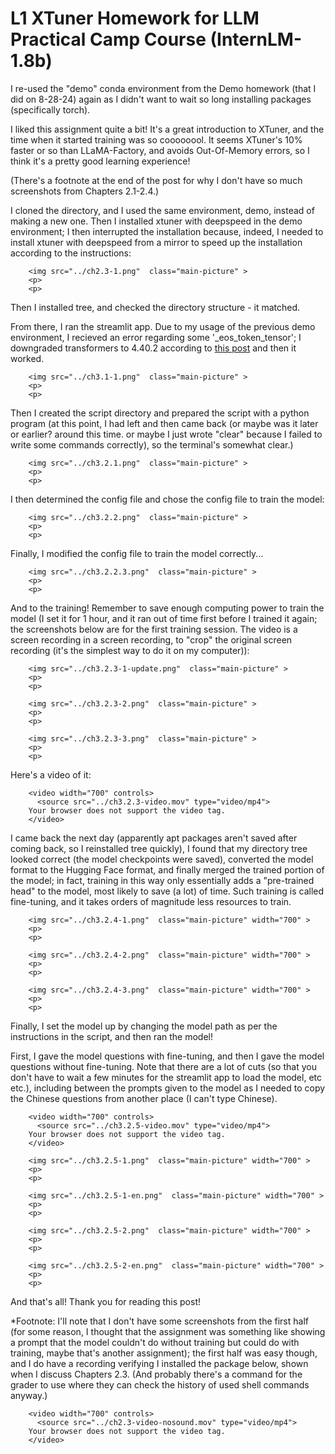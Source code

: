 # L1 XTuner Homework for LLM Practical Camp Course (InternLM-1.8b)

I re-used the "demo" conda environment from the Demo homework (that I did on 8-28-24) again as I didn't want to wait so long installing packages (specifically torch).

I liked this assignment quite a bit! It's a great introduction to XTuner, and the time when it started training was so coooooool. It seems XTuner's 10% faster or so than LLaMA-Factory, and avoids Out-Of-Memory errors, so I think it's a pretty good learning experience! 

(There's a footnote at the end of the post for why I don't have so much screenshots from Chapters 2.1-2.4.)

I cloned the directory, and I used the same environment, demo, instead of making a new one. Then I installed xtuner with deepspeed in the demo environment; I then interrupted the installation because, indeed, I needed to install xtuner with deepspeed from a mirror to speed up the installation according to the instructions:

~~~
    <img src="../ch2.3-1.png"  class="main-picture" >
    <p>
    <p>
~~~

Then I installed tree, and checked the directory structure - it matched.

From there, I ran the streamlit app. Due to my usage of the previous demo environment, I recieved an error regarding some '_eos_token_tensor'; I downgraded transformers to 4.40.2 according to [this post](https://github.com/THUDM/ChatGLM3/issues/1299) and then it worked.


~~~
    <img src="../ch3.1-1.png"  class="main-picture" >
    <p>
    <p>
~~~

Then I created the script directory and prepared the script with a python program (at this point, I had left and then came back (or maybe was it later or earlier? around this time. or maybe I just wrote "clear" because I failed to write some commands correctly), so the terminal's somewhat clear.)

~~~
    <img src="../ch3.2.1.png"  class="main-picture" >
    <p>
    <p>
~~~

I then determined the config file and chose the config file to train the model:

~~~
    <img src="../ch3.2.2.png"  class="main-picture" >
    <p>
    <p>
~~~

Finally, I modified the config file to train the model correctly...

~~~
    <img src="../ch3.2.2.3.png"  class="main-picture" >
    <p>
    <p>
~~~

And to the training! Remember to save enough computing power to train the model (I set it for 1 hour, and it ran out of time first before I trained it again; the screenshots below are for the first training session. The video is a screen recording in a screen recording, to "crop" the original screen recording (it's the simplest way to do it on my computer)):

~~~
    <img src="../ch3.2.3-1-update.png"  class="main-picture" >
    <p>
    <p>
~~~

~~~
    <img src="../ch3.2.3-2.png"  class="main-picture" >
    <p>
    <p>
~~~

~~~
    <img src="../ch3.2.3-3.png"  class="main-picture" >
    <p>
    <p>
~~~

Here's a video of it:

~~~
    <video width="700" controls>
      <source src="../ch3.2.3-video.mov" type="video/mp4">
    Your browser does not support the video tag.
    </video>
~~~

I came back the next day (apparently apt packages aren't saved after coming back, so I reinstalled tree quickly), I found that my directory tree looked correct (the model checkpoints were saved), converted the model format to the Hugging Face format, and finally merged the trained portion of the model; in fact, training in this way only essentially adds a "pre-trained head" to the model, most likely to save (a lot) of time. Such training is called fine-tuning, and it takes orders of magnitude less resources to train.

~~~
    <img src="../ch3.2.4-1.png"  class="main-picture" width="700" >
    <p>
    <p>
~~~

~~~
    <img src="../ch3.2.4-2.png"  class="main-picture" width="700" >
    <p>
    <p>
~~~

~~~
    <img src="../ch3.2.4-3.png"  class="main-picture" width="700" >
    <p>
    <p>
~~~

Finally, I set the model up by changing the model path as per the instructions in the script, and then ran the model!

First, I gave the model questions with fine-tuning, and then I gave the model questions without fine-tuning. Note that there are a lot of cuts (so that you don't have to wait a few minutes for the streamlit app to load the model, etc etc.), including between the prompts given to the model as I needed to copy the Chinese questions from another place (I can't type Chinese).

~~~
    <video width="700" controls>
      <source src="../ch3.2.5-video.mov" type="video/mp4">
    Your browser does not support the video tag.
    </video>
~~~

~~~
    <img src="../ch3.2.5-1.png"  class="main-picture" width="700" >
    <p>
    <p>
~~~

~~~
    <img src="../ch3.2.5-1-en.png"  class="main-picture" width="700" >
    <p>
    <p>
~~~

~~~
    <img src="../ch3.2.5-2.png"  class="main-picture" width="700" >
    <p>
    <p>
~~~

~~~
    <img src="../ch3.2.5-2-en.png"  class="main-picture" width="700" >
    <p>
    <p>
~~~

And that's all! Thank you for reading this post!



*Footnote: I'll note that I don't have some screenshots from the first half (for some reason, I thought that the assignment was something like showing a prompt that the model couldn't do without training but could do with training, maybe that's another assignment); the first half was easy though, and I do have a recording verifying I installed the package below, shown when I discuss Chapters 2.3. (And probably there's a command for the grader to use where they can check the history of used shell commands anyway.)

~~~
    <video width="700" controls>
      <source src="../ch2.3-video-nosound.mov" type="video/mp4">
    Your browser does not support the video tag.
    </video>
~~~